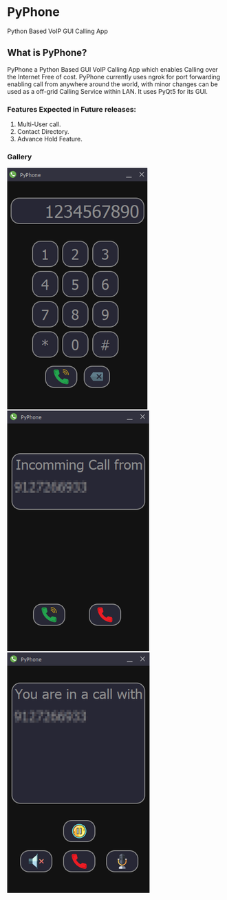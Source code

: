 # PyPhone  
Python Based VoIP GUI Calling App  
   
## What is PyPhone?  
  
PyPhone a Python Based GUI VoIP Calling App which enables Calling over the Internet Free of cost. PyPhone currently uses ngrok for port forwarding enabling call from anywhere around the world, with minor changes can be used as a off-grid Calling Service within LAN. It uses PyQt5 for its GUI.   

### Features Expected in Future releases:  
  
1. Multi-User call.  
2. Contact Directory.  
3. Advance Hold Feature.  

### Gallery
![image](images/Image1.png)
![image](images/Image2.png)
![image](images/Image3.png)

